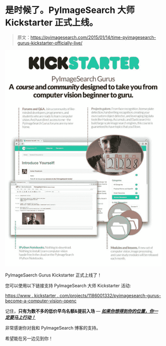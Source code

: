 # 是时候了。PyImageSearch 大师 Kickstarter 正式上线。

> 原文：<https://pyimagesearch.com/2015/01/14/time-pyimagesearch-gurus-kickstarter-officially-live/>

[![overview_kickstarter](img/aea4e92048a5b78b72cdba1bfc084a60.png)](https://www.kickstarter.com/projects/1186001332/pyimagesearch-gurus-become-a-computer-vision-openc)

PyImageSaerch Gurus Kickstarter 正式上线了！

您可以使用以下链接支持 PyImageSearch 大师 Kickstarter 活动:

[https://www . kickstarter . com/projects/1186001332/pyimagesearch-gurus-become-a-computer-vision-openc](https://www.kickstarter.com/projects/1186001332/pyimagesearch-gurus-become-a-computer-vision-openc)

记住，**只有为数不多的低价早鸟名额&提前入场** — [***如果你想得到你的位置，你一定要马上行动！***](https://www.kickstarter.com/projects/1186001332/pyimagesearch-gurus-become-a-computer-vision-openc)

非常感谢你对我和 PyImageSearch 博客的支持。

希望能在另一边见到你！